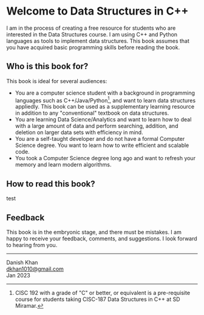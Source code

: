 # Welcome to Data Structures in C++

I am in the process of creating a free resource for students who are interested in the Data Structures course. I am using C++ and Python languages as tools to implement data structures. This book assumes that you have acquired basic programming skills before reading the book.

## Who is this book for?
This book is ideal for several audiences:
- You are a computer science student with a background in programming languages such as C++/Java/Python[^note], and want to learn data structures appliedly. This book can be used as a supplementary learning resource in addition to any "conventional" textbook on data structures.
- You are learning Data Science/Analytics and want to learn how to deal with a large amount of data and perform searching, addition, and deletion on larger data sets with efficiency in mind.
- You are a self-taught developer and do not have a formal Computer Science degree. You want to learn how to write efficient and scalable code.
- You took a Computer Science degree long ago and want to refresh your memory and learn modern algorithms.

## How to read this book?
test

## Feedback
This book is in the embryonic stage, and there must be mistakes. I am happy to receive your feedback, comments, and suggestions. I look forward to hearing from you.

---
Danish Khan  
dkhan1010@gmail.com  
Jan 2023  

[^note]:CISC 192 with a grade of "C" or better, or equivalent is a pre-requisite course for students taking CISC-187 Data Structures in C++ at SD Miramar.


